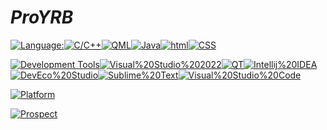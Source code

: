 # ***ProYRB***
[![Language:](https://img.shields.io/badge/Language:-grey)![C/C++](https://img.shields.io/badge/C/C++-important)]()[![QML](https://img.shields.io/badge/QML-success)]()[![Java](https://img.shields.io/badge/Java-ff69b4)![html](https://img.shields.io/badge/html-red)![CSS](https://img.shields.io/badge/CSS-yellow)]()

[![Development Tools](https://img.shields.io/badge/-Development%20Tools:-grey)![Visual%20Studio%202022](https://img.shields.io/badge/-Visual%20Studio%202022-blueviolet)![QT](https://img.shields.io/badge/QT-success)![Intellij%20IDEA](https://img.shields.io/badge/-Intellij%20IDEA-ff69b4)![DevEco%20Studio](https://img.shields.io/badge/-DevEco%20Studio-9cf)![Sublime%20Text](https://img.shields.io/badge/-Sublime%20Text-orange)![Visual%20Studio%20Code](https://img.shields.io/badge/-Visual%20Studio%20Code-informational)]()

[![Platform](https://img.shields.io/badge/Platform-Windows10-informational)]()

[![Prospect](https://img.shields.io/badge/Prospect-⭐-white)]()

